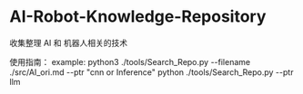 # AI-Robot-Knowledge-Repository
收集整理 AI 和 机器人相关的技术

使用指南：
example: 
python3 ./tools/Search_Repo.py --filename ./src/AI_ori.md --ptr "cnn or Inference"
python  ./tools/Search_Repo.py --ptr llm